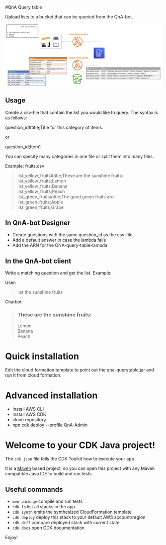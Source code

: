 #QnA Query table

Upload lists to a bucket that can be queried from the QnA-bot.

![Design](design.png)

## Usage

Create a csv-file that contain the list you would like to query. The syntax is
as follows:

question_id#title;Title for this category of items.

or

question_id;Item1

You can specify many categories in one file or split them into many files.

Example: fruits.csv

> list_yellow_fruits#title;These are the sunshine fruits: \
list_yellow_fruits;Lemon \
list_yellow_fruits;Banana \
list_yellow_fruits;Peach \
list_green_fruits#title;The good green fruits are: \
list_green_fruits;Apple \
list_green_fruits;Grape 

## In QnA-bot Designer
* Create questions with the same question_id as the csv-file
* Add a default answer in case the lambda fails
* Add the ARN for the QNA-query-table-lambda

## In the QnA-bot client
Write a matching question and get the list. Example:

User:
> list the sunshine fruits

Chatbot:
> ### These are the sunshine fruits:
>Lemon\
Banana\
Peach

# Quick installation
Edit the cloud formation template to point out the qna-querytable.jar and run it from cloud formation. 

# Advanced installation
* Install AWS CLI
* Install AWS CDK
* clone repository
* npn cdk deploy --profile QnA-Admin

# Welcome to your CDK Java project!

The `cdk.json` file tells the CDK Toolkit how to execute your app.

It is a [Maven](https://maven.apache.org/) based project, so you can open this project with any Maven compatible Java IDE to build and run tests.

## Useful commands

 * `mvn package`     compile and run tests
 * `cdk ls`          list all stacks in the app
 * `cdk synth`       emits the synthesized CloudFormation template
 * `cdk deploy`      deploy this stack to your default AWS account/region
 * `cdk diff`        compare deployed stack with current state
 * `cdk docs`        open CDK documentation

Enjoy!
